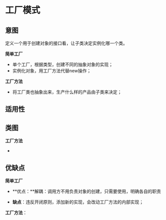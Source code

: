 # 工厂模式

## 意图

定义一个用于创建对象的接口看，让子类决定实例化哪一个类。

**简单工厂**

- 单个工厂，根据类型，创建不同的抽象对象的实现；
- 实例化对象，用工厂方法代替new操作；

**工厂方法**

- 将工厂类也抽象出来，生产什么样的产品由子类来决定；



## 适用性



## 类图

**工厂方法**

- 



## 优缺点

**简单工厂**

- **优点：**解耦：调用方不用负责对象的创建，只需要使用，明确各自的职责

- **缺点**：违反开闭原则，添加新的实现，会改动工厂方法的内部实现；

**工厂方法**：

